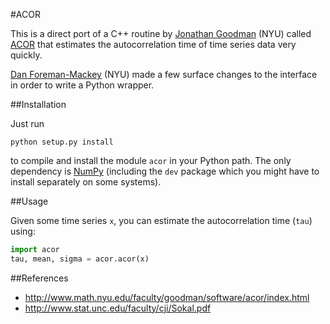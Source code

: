 #ACOR

This is a direct port of a C++ routine by
[Jonathan Goodman](http://www.math.nyu.edu/faculty/goodman/index.html) (NYU) called
[ACOR](http://www.math.nyu.edu/faculty/goodman/software/acor/index.html) that
estimates the autocorrelation time of time series data very quickly.

[Dan Foreman-Mackey](http://danfm.ca) (NYU) made a few surface changes to the
interface in order to write a Python wrapper.

##Installation

Just run

    python setup.py install

to compile and install the module `acor` in your Python path. The only dependency
is [NumPy](http://numpy.scipy.org/) (including the `dev` package which you might
have to install separately on some systems).

##Usage

Given some time series `x`, you can estimate the autocorrelation time (`tau`) using:

```python
import acor
tau, mean, sigma = acor.acor(x)
```

##References

* http://www.math.nyu.edu/faculty/goodman/software/acor/index.html
* http://www.stat.unc.edu/faculty/cji/Sokal.pdf

